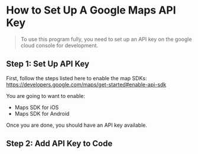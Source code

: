 # How to Set Up A Google Maps API Key

> To use this program fully, you need to set up an API key on the google cloud console for development.

## Step 1: Set Up API Key

First, follow the steps listed here to enable the map SDKs:
https://developers.google.com/maps/get-started#enable-api-sdk

You are going to want to enable:

- Maps SDK for iOS
- Maps SDK for Android

Once you are done, you should have an API key available.

## Step 2: Add API Key to Code
